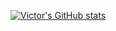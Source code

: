 [![Victor's GitHub stats](https://github-readme-stats.vercel.app/api?username=anuraghazra)](https://github.com/anuraghazra/github-readme-stats)
